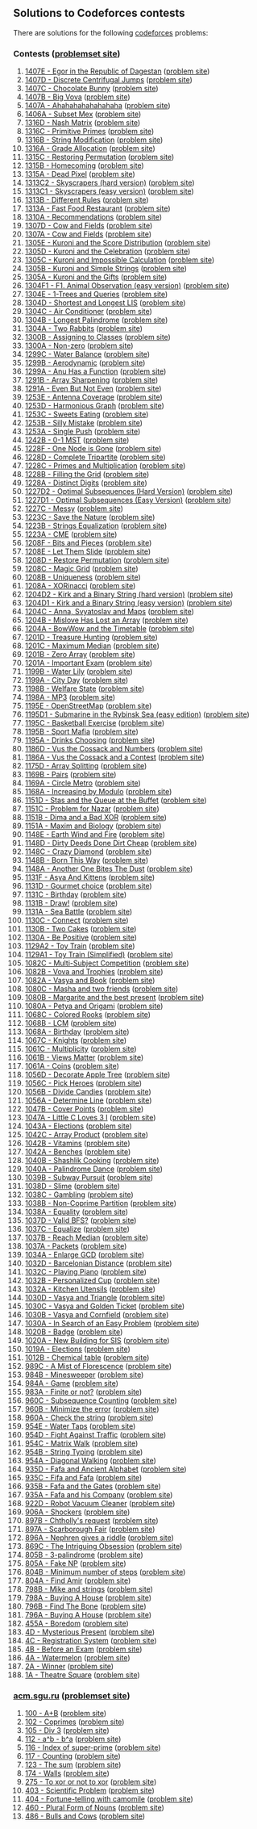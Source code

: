 ## Solutions to Codeforces contests

There are solutions for the following [codeforces](http://codeforces.com/) problems:

### Contests ([problemset site](https://codeforces.com/problemset))
1. [1407E - Egor in the Republic of Dagestan](1407/e.cc) ([problem site](https://codeforces.com/contest/1407/problem/E))
1. [1407D - Discrete Centrifugal Jumps](1407/d.cc) ([problem site](https://codeforces.com/contest/1407/problem/D))
1. [1407C - Chocolate Bunny](1407/c.cc) ([problem site](https://codeforces.com/contest/1407/problem/C))
1. [1407B - Big Vova](1407/b.cc) ([problem site](https://codeforces.com/contest/1407/problem/B))
1. [1407A - Ahahahahahahahaha](1407/a.cc) ([problem site](https://codeforces.com/contest/1407/problem/A))
1. [1406A - Subset Mex](1406/a.cc) ([problem site](https://codeforces.com/contest/1406/problem/A))
1. [1316D - Nash Matrix](1316/d.cc) ([problem site](https://codeforces.com/contest/1316/problem/D))
1. [1316C - Primitive Primes](1316/c.cc) ([problem site](https://codeforces.com/contest/1316/problem/C))
1. [1316B - String Modification](1316/b.cc) ([problem site](https://codeforces.com/contest/1316/problem/B))
1. [1316A - Grade Allocation](1316/a.cc) ([problem site](https://codeforces.com/contest/1316/problem/A))
1. [1315C - Restoring Permutation](1315/c.cc) ([problem site](https://codeforces.com/contest/1315/problem/C))
1. [1315B - Homecoming](1315/b.cc) ([problem site](https://codeforces.com/contest/1315/problem/B))
1. [1315A - Dead Pixel](1315/a.cc) ([problem site](https://codeforces.com/contest/1315/problem/A))
1. [1313C2 - Skyscrapers (hard version)](1313/c2.cc) ([problem site](https://codeforces.com/contest/1313/problem/C2))
1. [1313C1 - Skyscrapers (easy version)](1313/c1.cc) ([problem site](https://codeforces.com/contest/1313/problem/C1))
1. [1313B - Different Rules](1313/b.cc) ([problem site](https://codeforces.com/contest/1313/problem/B))
1. [1313A - Fast Food Restaurant](1313/a.cc) ([problem site](https://codeforces.com/contest/1313/problem/A))
1. [1310A - Recommendations](1315/d.cc) ([problem site](https://codeforces.com/contest/1310/problem/A))
1. [1307D - Cow and Fields](1307/d.cc) ([problem site](https://codeforces.com/contest/1307/problem/D))
1. [1307A - Cow and Fields](1307/a.cc) ([problem site](https://codeforces.com/contest/1307/problem/A))
1. [1305E - Kuroni and the Score Distribution](1305/e.cc) ([problem site](https://codeforces.com/contest/1305/problem/E))
1. [1305D - Kuroni and the Celebration](1305/d.cc) ([problem site](https://codeforces.com/contest/1305/problem/D))
1. [1305C - Kuroni and Impossible Calculation](1305/c.cc) ([problem site](https://codeforces.com/contest/1305/problem/C))
1. [1305B - Kuroni and Simple Strings](1305/b.cc) ([problem site](https://codeforces.com/contest/1305/problem/B))
1. [1305A - Kuroni and the Gifts](1305/a.cc) ([problem site](https://codeforces.com/contest/1305/problem/A))
1. [1304F1 - F1. Animal Observation (easy version)](1304/f1.cc) ([problem site](https://codeforces.com/contest/1304/problem/F1))
1. [1304E - 1-Trees and Queries](1304/e.cc) ([problem site](https://codeforces.com/contest/1304/problem/E))
1. [1304D - Shortest and Longest LIS](1304/d.cc) ([problem site](https://codeforces.com/contest/1304/problem/D))
1. [1304C - Air Conditioner](1304/c.cc) ([problem site](https://codeforces.com/contest/1304/problem/C))
1. [1304B - Longest Palindrome](1304/b.cc) ([problem site](https://codeforces.com/contest/1304/problem/B))
1. [1304A - Two Rabbits](1304/a.cc) ([problem site](https://codeforces.com/contest/1304/problem/A))
1. [1300B - Assigning to Classes](1300/b.cc) ([problem site](https://codeforces.com/contest/1300/problem/B))
1. [1300A - Non-zero](1300/a.cc) ([problem site](https://codeforces.com/contest/1300/problem/A))
1. [1299C - Water Balance](1300/e.cc) ([problem site](https://codeforces.com/contest/1299/problem/C))
1. [1299B - Aerodynamic](1300/d.cc) ([problem site](https://codeforces.com/contest/1299/problem/B))
1. [1299A - Anu Has a Function](1300/c.cc) ([problem site](https://codeforces.com/contest/1299/problem/A))
1. [1291B - Array Sharpening](1291/b.cc) ([problem site](https://codeforces.com/contest/1291/problem/B))
1. [1291A - Even But Not Even](1291/a.cc) ([problem site](https://codeforces.com/contest/1291/problem/A))
1. [1253E - Antenna Coverage](1253/e.cc) ([problem site](https://codeforces.com/contest/1253/problem/E))
1. [1253D - Harmonious Graph](1253/d.cc) ([problem site](https://codeforces.com/contest/1253/problem/D))
1. [1253C - Sweets Eating](1253/c.cc) ([problem site](https://codeforces.com/contest/1253/problem/C))
1. [1253B - Silly Mistake](1253/b.cc) ([problem site](https://codeforces.com/contest/1253/problem/B))
1. [1253A - Single Push](1253/a.cc) ([problem site](https://codeforces.com/contest/1253/problem/A))
1. [1242B - 0-1 MST](1242/b.cc) ([problem site](https://codeforces.com/problemset/problem/1242/B))
1. [1228F - One Node is Gone](1228/f.cc) ([problem site](https://codeforces.com/contest/1228/problem/F))
1. [1228D - Complete Tripartite](1228/d.cc) ([problem site](https://codeforces.com/contest/1228/problem/D))
1. [1228C - Primes and Multiplication](1228/c.cc) ([problem site](https://codeforces.com/contest/1228/problem/C))
1. [1228B - Filling the Grid](1228/b.cc) ([problem site](https://codeforces.com/contest/1228/problem/B))
1. [1228A - Distinct Digits](1228/a.cc) ([problem site](https://codeforces.com/contest/1228/problem/A))
1. [1227D2 - Optimal Subsequences (Hard Version)](1227/d1.cc) ([problem site](https://codeforces.com/contest/1227/problem/D2))
1. [1227D1 - Optimal Subsequences (Easy Version)](1227/d1.cc) ([problem site](https://codeforces.com/contest/1227/problem/D1))
1. [1227C - Messy](1227/c.cc) ([problem site](https://codeforces.com/contest/1227/problem/C))
1. [1223C - Save the Nature](1241/c.cc) ([problem site](https://codeforces.com/contest/1223/problem/C))
1. [1223B - Strings Equalization](1241/b.cc) ([problem site](https://codeforces.com/contest/1223/problem/B))
1. [1223A - CME](1241/a.cc) ([problem site](https://codeforces.com/contest/1223/problem/A))
1. [1208F - Bits and Pieces](1208/f.cc) ([problem site](https://codeforces.com/contest/1208/problem/F))
1. [1208E - Let Them Slide](1208/e.cc) ([problem site](https://codeforces.com/contest/1208/problem/E))
1. [1208D - Restore Permutation](1208/d.cc) ([problem site](https://codeforces.com/contest/1208/problem/D))
1. [1208C - Magic Grid](1208/c.cc) ([problem site](https://codeforces.com/contest/1208/problem/C))
1. [1208B - Uniqueness](1208/b.cc) ([problem site](https://codeforces.com/contest/1208/problem/B))
1. [1208A - XORinacci](1208/a.cc) ([problem site](https://codeforces.com/contest/1208/problem/A))
1. [1204D2 - Kirk and a Binary String (hard version)](1204/d2.cc) ([problem site](https://codeforces.com/contest/1204D/problem/D2))
1. [1204D1 - Kirk and a Binary String (easy version)](1204/d1.cc) ([problem site](https://codeforces.com/contest/1204D/problem/D1))
1. [1204C - Anna, Svyatoslav and Maps](1204/c.cc) ([problem site](https://codeforces.com/contest/1204/problem/C))
1. [1204B - Mislove Has Lost an Array](1204/b.cc) ([problem site](https://codeforces.com/contest/1204/problem/B))
1. [1204A - BowWow and the Timetable](1204/a.cc) ([problem site](https://codeforces.com/contest/1204/problem/A))
1. [1201D - Treasure Hunting](1201/d.cc) ([problem site](https://codeforces.com/contest/1201/problem/D))
1. [1201C - Maximum Median](1201/c.cc) ([problem site](https://codeforces.com/contest/1201/problem/C))
1. [1201B - Zero Array](1201/b.cc) ([problem site](https://codeforces.com/contest/1201/problem/B))
1. [1201A - Important Exam](1201/a.cc) ([problem site](https://codeforces.com/contest/1201/problem/A))
1. [1199B - Water Lily](1199/b.cc) ([problem site](https://codeforces.com/contest/1199/problem/B))
1. [1199A - City Day](1199/a.cc) ([problem site](https://codeforces.com/contest/1199/problem/A))
1. [1198B - Welfare State](1199/d.cc) ([problem site](https://codeforces.com/contest/1198/problem/B))
1. [1198A - MP3](1199/c.cc) ([problem site](https://codeforces.com/contest/1198/problem/A))
1. [1195E - OpenStreetMap](1195/e.cc) ([problem site](https://codeforces.com/contest/1195/problem/E))
1. [1195D1 - Submarine in the Rybinsk Sea (easy edition)](1195/d1.cc) ([problem site](https://codeforces.com/contest/1195D/problem/D1))
1. [1195C - Basketball Exercise](1195/c.cc) ([problem site](https://codeforces.com/contest/1195/problem/C))
1. [1195B - Sport Mafia](1195/b.cc) ([problem site](https://codeforces.com/contest/1195/problem/B))
1. [1195A - Drinks Choosing](1195/a.cc) ([problem site](https://codeforces.com/contest/1195/problem/A))
1. [1186D - Vus the Cossack and Numbers](1186/d.cc) ([problem site](https://codeforces.com/contest/1186/problem/D))
1. [1186A - Vus the Cossack and a Contest](1186/a.cc) ([problem site](https://codeforces.com/contest/1186/problem/A))
1. [1175D - Array Splitting](1175/d.cc) ([problem site](https://codeforces.com/contest/1175/problem/D))
1. [1169B - Pairs](1169/b.cc) ([problem site](https://codeforces.com/contest/1169/problem/B))
1. [1169A - Circle Metro](1169/a.cc) ([problem site](https://codeforces.com/contest/1169/problem/A))
1. [1168A - Increasing by Modulo](1169/c.cc) ([problem site](https://codeforces.com/contest/1168/problem/A))
1. [1151D - Stas and the Queue at the Buffet](1151/d.cc) ([problem site](https://codeforces.com/contest/1151/problem/D))
1. [1151C - Problem for Nazar](1151/c.py) ([problem site](https://codeforces.com/contest/1151/problem/C))
1. [1151B - Dima and a Bad XOR](1151/b.cc) ([problem site](https://codeforces.com/contest/1151/problem/B))
1. [1151A - Maxim and Biology](1151/a.cc) ([problem site](https://codeforces.com/contest/1151/problem/A))
1. [1148E - Earth Wind and Fire](1148/e.cc) ([problem site](https://codeforces.com/contest/1148/problem/E))
1. [1148D - Dirty Deeds Done Dirt Cheap](1148/d.cc) ([problem site](https://codeforces.com/contest/1148/problem/D))
1. [1148C - Crazy Diamond](1148/c.cc) ([problem site](https://codeforces.com/contest/1148/problem/C))
1. [1148B - Born This Way](1148/b.cc) ([problem site](https://codeforces.com/contest/1148/problem/B))
1. [1148A - Another One Bites The Dust](1148/a.cc) ([problem site](https://codeforces.com/contest/1148/problem/A))
1. [1131F - Asya And Kittens](1131/f.cc) ([problem site](https://codeforces.com/contest/1131/problem/F))
1. [1131D - Gourmet choice](1131/d.cc) ([problem site](https://codeforces.com/contest/1131/problem/D))
1. [1131C - Birthday](1131/c.cc) ([problem site](https://codeforces.com/contest/1131/problem/C))
1. [1131B - Draw!](1131/b.cc) ([problem site](https://codeforces.com/contest/1131/problem/B))
1. [1131A - Sea Battle](1131/a.cc) ([problem site](https://codeforces.com/contest/1131/problem/A))
1. [1130C - Connect](1130/c.cc) ([problem site](https://codeforces.com/contest/1130/problem/C))
1. [1130B - Two Cakes](1130/b.cc) ([problem site](https://codeforces.com/contest/1130/problem/B))
1. [1130A - Be Positive](1130/a.cc) ([problem site](https://codeforces.com/contest/1130/problem/A))
1. [1129A2 - Toy Train](1130/d2.cc) ([problem site](https://codeforces.com/contest/1130D/problem/A2))
1. [1129A1 - Toy Train (Simplified)](1130/d1.cc) ([problem site](https://codeforces.com/contest/1130D/problem/A1))
1. [1082C - Multi-Subject Competition](1082/c.cc) ([problem site](https://codeforces.com/contest/1082/problem/C))
1. [1082B - Vova and Trophies](1082/b.cc) ([problem site](https://codeforces.com/contest/1082/problem/B))
1. [1082A - Vasya and Book](1082/a.cc) ([problem site](https://codeforces.com/contest/1082/problem/A))
1. [1080C - Masha and two friends](1080/c.cc) ([problem site](https://codeforces.com/contest/1080/problem/C))
1. [1080B - Margarite and the best present](1080/b.cc) ([problem site](https://codeforces.com/contest/1080/problem/B))
1. [1080A - Petya and Origami](1080/a.cc) ([problem site](https://codeforces.com/contest/1080/problem/A))
1. [1068C - Colored Rooks](1068/c.cc) ([problem site](https://codeforces.com/contest/1068/problem/C))
1. [1068B - LCM](1068/b.cc) ([problem site](https://codeforces.com/contest/1068/problem/B))
1. [1068A - Birthday](1068/a.py) ([problem site](https://codeforces.com/contest/1068/problem/A))
1. [1067C - Knights](1068/f.cc) ([problem site](https://codeforces.com/contest/1067/problem/C))
1. [1061C - Multiplicity](1061/c.cc) ([problem site](https://codeforces.com/contest/1061/problem/C))
1. [1061B - Views Matter](1061/b.cc) ([problem site](https://codeforces.com/contest/1061/problem/B))
1. [1061A - Coins](1061/a.cc) ([problem site](https://codeforces.com/contest/1061/problem/A))
1. [1056D - Decorate Apple Tree](1056/d.cc) ([problem site](https://codeforces.com/contest/1056/problem/D))
1. [1056C - Pick Heroes](1056/c.py) ([problem site](https://codeforces.com/contest/1056/problem/C))
1. [1056B - Divide Candies](1056/b.cc) ([problem site](https://codeforces.com/contest/1056/problem/B))
1. [1056A - Determine Line](1056/a.cc) ([problem site](https://codeforces.com/contest/1056/problem/A))
1. [1047B - Cover Points](1047/b.cc) ([problem site](https://codeforces.com/contest/1047/problem/B))
1. [1047A - Little C Loves 3 I](1047/a.py) ([problem site](https://codeforces.com/contest/1047/problem/A))
1. [1043A - Elections](1043/a.cc) ([problem site](https://codeforces.com/contest/1043/problem/A))
1. [1042C - Array Product](1042/c.cc) ([problem site](https://codeforces.com/contest/1042/problem/C))
1. [1042B - Vitamins](1042/b.cc) ([problem site](https://codeforces.com/contest/1042/problem/B))
1. [1042A - Benches](1042/a.cc) ([problem site](https://codeforces.com/contest/1042/problem/A))
1. [1040B - Shashlik Cooking](1040/b.py) ([problem site](https://codeforces.com/contest/1040/problem/B))
1. [1040A - Palindrome Dance](1040/a.py) ([problem site](https://codeforces.com/contest/1040/problem/A))
1. [1039B - Subway Pursuit](1040/d.py) ([problem site](https://codeforces.com/contest/1039/problem/B))
1. [1038D - Slime](1038/d.cc) ([problem site](https://codeforces.com/contest/1038/problem/D))
1. [1038C - Gambling](1038/c.cc) ([problem site](https://codeforces.com/contest/1038/problem/C))
1. [1038B - Non-Coprime Partition](1038/b.cc) ([problem site](https://codeforces.com/contest/1038/problem/B))
1. [1038A - Equality](1038/a.cc) ([problem site](https://codeforces.com/contest/1038/problem/A))
1. [1037D - Valid BFS?](1037/d.cc) ([problem site](https://codeforces.com/contest/1037/problem/D))
1. [1037C - Equalize](1037/c.cc) ([problem site](https://codeforces.com/contest/1037/problem/C))
1. [1037B - Reach Median](1037/b.py) ([problem site](https://codeforces.com/contest/1037/problem/B))
1. [1037A - Packets](1037/a.py) ([problem site](https://codeforces.com/contest/1037/problem/A))
1. [1034A - Enlarge GCD](1047/c.cc) ([problem site](https://codeforces.com/contest/1034/problem/A))
1. [1032D - Barcelonian Distance](1079/d.cc) ([problem site](https://codeforces.com/contest/1032/problem/D))
1. [1032C - Playing Piano](1079/c.cc) ([problem site](https://codeforces.com/contest/1032/problem/C))
1. [1032B - Personalized Cup](1079/b.cc) ([problem site](https://codeforces.com/contest/1032/problem/B))
1. [1032A - Kitchen Utensils](1079/a.cc) ([problem site](https://codeforces.com/contest/1032/problem/A))
1. [1030D - Vasya and Triangle](1058/d.py) ([problem site](https://codeforces.com/contest/1030/problem/D))
1. [1030C - Vasya and Golden Ticket](1058/c.py) ([problem site](https://codeforces.com/contest/1030/problem/C))
1. [1030B - Vasya and Cornfield](1058/b.py) ([problem site](https://codeforces.com/contest/1030/problem/B))
1. [1030A - In Search of an Easy Problem](1058/a.py) ([problem site](https://codeforces.com/contest/1030/problem/A))
1. [1020B - Badge](1020/b.cc) ([problem site](https://codeforces.com/contest/1020/problem/B))
1. [1020A - New Building for SIS](1020/a.cc) ([problem site](https://codeforces.com/contest/1020/problem/A))
1. [1019A - Elections](1020/c.cc) ([problem site](https://codeforces.com/contest/1019/problem/A))
1. [1012B - Chemical table](1012/b.cc) ([problem site](https://codeforces.com/contest/1012/problem/B))
1. [989C - A Mist of Florescence](0989/c.cc) ([problem site](https://codeforces.com/problemset/problem/989/C))
1. [984B - Minesweeper](0984/b.cc) ([problem site](https://codeforces.com/contest/984/problem/B))
1. [984A - Game](0984/a.py) ([problem site](https://codeforces.com/contest/984/problem/A))
1. [983A - Finite or not?](0984/c.cc) ([problem site](https://codeforces.com/contest/983/problem/A))
1. [960C - Subsequence Counting](0960/c.py) ([problem site](https://codeforces.com/contest/960/problem/C))
1. [960B - Minimize the error](0960/b.cc) ([problem site](https://codeforces.com/contest/960/problem/B))
1. [960A - Check the string](0960/a.py) ([problem site](https://codeforces.com/contest/960/problem/A))
1. [954E - Water Taps](0954/e.cc) ([problem site](https://codeforces.com/contest/954/problem/E))
1. [954D - Fight Against Traffic](0954/d.cc) ([problem site](https://codeforces.com/contest/954/problem/D))
1. [954C - Matrix Walk](0954/c.cc) ([problem site](https://codeforces.com/contest/954/problem/C))
1. [954B - String Typing](0954/b.cc) ([problem site](https://codeforces.com/contest/954/problem/B))
1. [954A - Diagonal Walking](0954/a.cc) ([problem site](https://codeforces.com/contest/954/problem/A))
1. [935D - Fafa and Ancient Alphabet](0935/d.cc) ([problem site](https://codeforces.com/contest/935/problem/D))
1. [935C - Fifa and Fafa](0935/c.cc) ([problem site](https://codeforces.com/contest/935/problem/C))
1. [935B - Fafa and the Gates](0935/b.cc) ([problem site](https://codeforces.com/contest/935/problem/B))
1. [935A - Fafa and his Company](0935/a.cc) ([problem site](https://codeforces.com/contest/935/problem/A))
1. [922D - Robot Vacuum Cleaner](0922/d.cc) ([problem site](https://codeforces.com/contest/922/problem/D))
1. [906A - Shockers](0906/a.cc) ([problem site](https://codeforces.com/contest/906/problem/A))
1. [897B - Chtholly's request](0897/b.py) ([problem site](https://codeforces.com/contest/897/problem/B))
1. [897A - Scarborough Fair](0897/a.cc) ([problem site](https://codeforces.com/contest/897/problem/A))
1. [896A - Nephren gives a riddle](0897/c.cc) ([problem site](https://codeforces.com/contest/896/problem/A))
1. [869C - The Intriguing Obsession](0869/c.cc) ([problem site](https://codeforces.com/problemset/problem/869/C))
1. [805B - 3-palindrome](0805/b.py) ([problem site](https://codeforces.com/contest/805/problem/B))
1. [805A - Fake NP](0805/a.py) ([problem site](https://codeforces.com/contest/805/problem/A))
1. [804B - Minimum number of steps](0805/d.py) ([problem site](https://codeforces.com/contest/804/problem/B))
1. [804A - Find Amir](0805/c.py) ([problem site](https://codeforces.com/contest/804/problem/A))
1. [798B - Mike and strings](0798/b.cc) ([problem site](https://codeforces.com/contest/798/problem/B))
1. [798A - Buying A House](0798/a.py) ([problem site](https://codeforces.com/contest/798/problem/A))
1. [796B - Find The Bone](0796/b.py) ([problem site](https://codeforces.com/contest/796/problem/B))
1. [796A - Buying A House](0796/a.py) ([problem site](https://codeforces.com/contest/796/problem/A))
1. [455A - Boredom](0455/a.cc) ([problem site](https://codeforces.com/contest/455/problem/A))
1. [4D - Mysterious Present](0004/d.cc) ([problem site](https://codeforces.com/contest/4/problem/D))
1. [4C - Registration System](0004/c.cc) ([problem site](https://codeforces.com/contest/4/problem/C))
1. [4B - Before an Exam](0004/b.cc) ([problem site](https://codeforces.com/contest/4/problem/B))
1. [4A - Watermelon](0004/a.cc) ([problem site](https://codeforces.com/contest/4/problem/A))
1. [2A - Winner](0002/a.cc) ([problem site](https://codeforces.com/contest/2/problem/A))
1. [1A - Theatre Square](0001/a.py) ([problem site](https://codeforces.com/contest/1/problem/A))

### [acm.sgu.ru](acmsguru) ([problemset site](https://codeforces.com/problemsets/acmsguru))
1. [100 - A+B](acmsguru/100.cc) ([problem site](https://codeforces.com/problemsets/acmsguru/problem/99999/100))
1. [102 - Coprimes](acmsguru/102.cc) ([problem site](https://codeforces.com/problemsets/acmsguru/problem/99999/102))
1. [105 - Div 3](acmsguru/105.cc) ([problem site](https://codeforces.com/problemsets/acmsguru/problem/99999/105))
1. [112 - a^b - b^a](acmsguru/112.py) ([problem site](https://codeforces.com/problemsets/acmsguru/problem/99999/112))
1. [116 - Index of super-prime](acmsguru/116.cc) ([problem site](https://codeforces.com/problemsets/acmsguru/problem/99999/116))
1. [117 - Counting](acmsguru/117.cc) ([problem site](https://codeforces.com/problemsets/acmsguru/problem/99999/117))
1. [123 - The sum](acmsguru/123.cc) ([problem site](https://codeforces.com/problemsets/acmsguru/problem/99999/123))
1. [174 - Walls](acmsguru/174.cc) ([problem site](https://codeforces.com/problemsets/acmsguru/problem/99999/174))
1. [275 - To xor or not to xor](acmsguru/275.cc) ([problem site](https://codeforces.com/problemsets/acmsguru/problem/99999/275))
1. [403 - Scientific Problem](acmsguru/403.cc) ([problem site](https://codeforces.com/problemsets/acmsguru/problem/99999/403))
1. [404 - Fortune-telling with camomile](acmsguru/404.cc) ([problem site](https://codeforces.com/problemsets/acmsguru/problem/99999/404))
1. [460 - Plural Form of Nouns](acmsguru/460.cc) ([problem site](https://codeforces.com/problemsets/acmsguru/problem/99999/460))
1. [486 - Bulls and Cows](acmsguru/486.cc) ([problem site](https://codeforces.com/problemsets/acmsguru/problem/99999/486))
